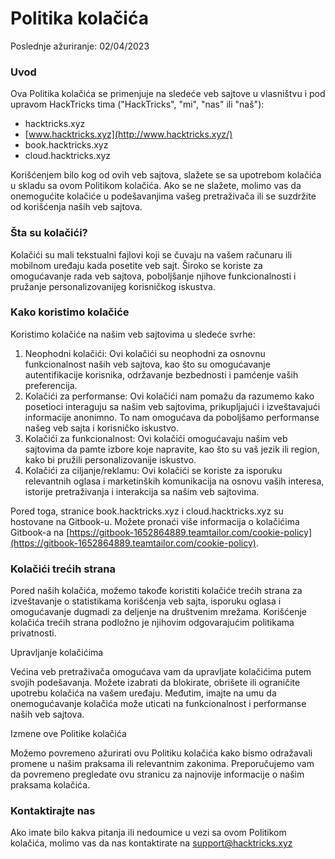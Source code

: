 # Politika kolačića

Poslednje ažuriranje: 02/04/2023

### Uvod

Ova Politika kolačića se primenjuje na sledeće veb sajtove u vlasništvu i pod upravom HackTricks tima ("HackTricks", "mi", "nas" ili "naš"):

* hacktricks.xyz
* [www.hacktricks.xyz](http://www.hacktricks.xyz/)
* book.hacktricks.xyz
* cloud.hacktricks.xyz

Korišćenjem bilo kog od ovih veb sajtova, slažete se sa upotrebom kolačića u skladu sa ovom Politikom kolačića. Ako se ne slažete, molimo vas da onemogućite kolačiće u podešavanjima vašeg pretraživača ili se suzdržite od korišćenja naših veb sajtova.

### Šta su kolačići?

Kolačići su mali tekstualni fajlovi koji se čuvaju na vašem računaru ili mobilnom uređaju kada posetite veb sajt. Široko se koriste za omogućavanje rada veb sajtova, poboljšanje njihove funkcionalnosti i pružanje personalizovanijeg korisničkog iskustva.

### Kako koristimo kolačiće

Koristimo kolačiće na našim veb sajtovima u sledeće svrhe:

1. Neophodni kolačići: Ovi kolačići su neophodni za osnovnu funkcionalnost naših veb sajtova, kao što su omogućavanje autentifikacije korisnika, održavanje bezbednosti i pamćenje vaših preferencija.
2. Kolačići za performanse: Ovi kolačići nam pomažu da razumemo kako posetioci interaguju sa našim veb sajtovima, prikupljajući i izveštavajući informacije anonimno. To nam omogućava da poboljšamo performanse našeg veb sajta i korisničko iskustvo.
3. Kolačići za funkcionalnost: Ovi kolačići omogućavaju našim veb sajtovima da pamte izbore koje napravite, kao što su vaš jezik ili region, kako bi pružili personalizovanije iskustvo.
4. Kolačići za ciljanje/reklamu: Ovi kolačići se koriste za isporuku relevantnih oglasa i marketinških komunikacija na osnovu vaših interesa, istorije pretraživanja i interakcija sa našim veb sajtovima.

Pored toga, stranice book.hacktricks.xyz i cloud.hacktricks.xyz su hostovane na Gitbook-u. Možete pronaći više informacija o kolačićima Gitbook-a na [https://gitbook-1652864889.teamtailor.com/cookie-policy](https://gitbook-1652864889.teamtailor.com/cookie-policy).

### Kolačići trećih strana

Pored naših kolačića, možemo takođe koristiti kolačiće trećih strana za izveštavanje o statistikama korišćenja veb sajta, isporuku oglasa i omogućavanje dugmadi za deljenje na društvenim mrežama. Korišćenje kolačića trećih strana podložno je njihovim odgovarajućim politikama privatnosti.

Upravljanje kolačićima

Većina veb pretraživača omogućava vam da upravljate kolačićima putem svojih podešavanja. Možete izabrati da blokirate, obrišete ili ograničite upotrebu kolačića na vašem uređaju. Međutim, imajte na umu da onemogućavanje kolačića može uticati na funkcionalnost i performanse naših veb sajtova.

Izmene ove Politike kolačića

Možemo povremeno ažurirati ovu Politiku kolačića kako bismo odražavali promene u našim praksama ili relevantnim zakonima. Preporučujemo vam da povremeno pregledate ovu stranicu za najnovije informacije o našim praksama kolačića.

### Kontaktirajte nas

Ako imate bilo kakva pitanja ili nedoumice u vezi sa ovom Politikom kolačića, molimo vas da nas kontaktirate na [support@hacktricks.xyz](mailto:support@hacktricks.xyz)
